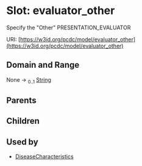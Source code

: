 
# Slot: evaluator_other


Specify the "Other" PRESENTATION_EVALUATOR

URI: [https://w3id.org/pcdc/model/evaluator_other](https://w3id.org/pcdc/model/evaluator_other)


## Domain and Range

None &#8594;  <sub>0..1</sub> [String](types/String.md)

## Parents


## Children


## Used by

 * [DiseaseCharacteristics](DiseaseCharacteristics.md)
